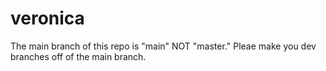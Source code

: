 # veronica
The main branch of this repo is "main" NOT "master." Pleae make you dev branches off of the main branch.
